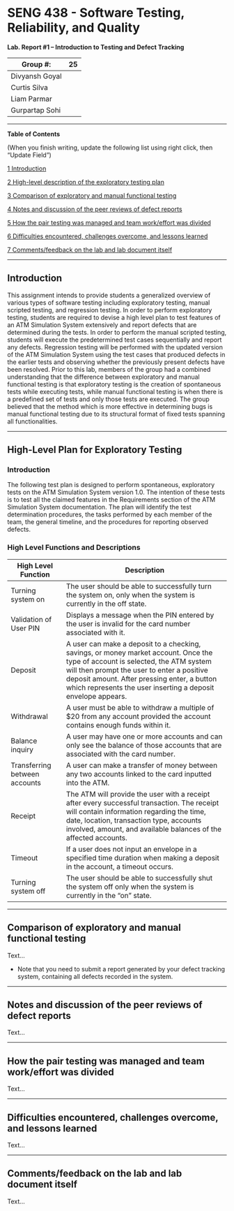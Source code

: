 # SENG 438 - Software Testing, Reliability, and Quality

**Lab. Report \#1 – Introduction to Testing and Defect Tracking**

| Group \#:       | 25 |
|-----------------|----|
| Divyansh Goyal  |    |
| Curtis Silva    |    |
| Liam Parmar     |    |
| Gurpartap Sohi  |    |

<hr>

**Table of Contents**

(When you finish writing, update the following list using right click, then
“Update Field”)

[1 Introduction](#introduction)

[2 High-level description of the exploratory testing plan](#high-level-plan-for-exploratory-testing)

[3 Comparison of exploratory and manual functional testing](#comparison-of-exploratory-and-manual-functional-testing)

[4 Notes and discussion of the peer reviews of defect reports](#)

[5 How the pair testing was managed and team work/effort was
divided](#_Toc439194681)

[6 Difficulties encountered, challenges overcome, and lessons
learned](#_Toc439194682)

[7 Comments/feedback on the lab and lab document itself](#_Toc439194683)

<hr>

## Introduction

This assignment intends to provide students a generalized overview of various types of software testing including exploratory testing, manual scripted testing, and regression testing. In order to perform exploratory testing, students are required to devise a high level plan to test features of an ATM Simulation System extensively and report defects that are determined during the tests. In order to perform the manual scripted testing, students will execute the predetermined test cases sequentially and report any defects. Regression testing will be performed with the updated version of the ATM Simulation System using the test cases that produced defects in the earlier tests and observing whether the previously present defects have been resolved. Prior to this lab, members of the group had a combined understanding that the difference between exploratory and manual functional testing is that exploratory testing is the creation of spontaneous tests while executing tests, while manual functional testing is when there is a predefined set of tests and only those tests are executed. The group believed that the method which is more effective in determining bugs is manual functional testing due to its structural format of fixed tests spanning all functionalities.

<hr>

## High-Level Plan for Exploratory Testing
### Introduction
The following test plan is designed to perform spontaneous, exploratory tests on the ATM Simulation System version 1.0. The intention of these tests is to test all the claimed features in the Requirements section of the ATM Simulation System documentation. The plan will identify the test determination procedures, the tasks performed by each member of the team, the general timeline, and the procedures for reporting observed defects.

### High Level Functions and Descriptions
| <strong>High Level Function</strong>       | <strong>Description</strong> |
|-----------------|----|
| Turning system on  | The user should be able to successfully turn the system on, only when the system is currently in the off state.   |
| Validation of User PIN    | Displays a message when the PIN entered by the user is invalid for the card number associated with it.   |
| Deposit     | A user can make a deposit to a checking, savings, or money market account. Once the type of account is selected, the ATM system will then prompt the user to enter a positive deposit amount. After pressing enter, a button which represents the user inserting a deposit envelope appears.   |
| Withdrawal  | A user must be able to withdraw a multiple of $20 from any account provided the account contains enough funds within it.   |
| Balance inquiry | A user may have one or more accounts and can only see the balance of those accounts that are associated with the card number. |
| Transferring between accounts | A user can make a transfer of money between any two accounts linked to the card inputted into the ATM. |
| Receipt | The ATM will provide the user with a receipt after every successful transaction. The receipt will contain information regarding the time, date, location, transaction type, accounts involved, amount, and available balances of the affected accounts. |
| Timeout | If a user does not input an envelope in a specified time duration when making a deposit in the account, a timeout occurs. |
| Turning system off | The user should be able to successfully shut the system off only when the system is currently in the “on” state. |

<hr>

## Comparison of exploratory and manual functional testing

Text…

-   Note that you need to submit a report generated by your defect tracking
    system, containing all defects recorded in the system.
    
<hr>

## Notes and discussion of the peer reviews of defect reports

Text…

<hr>

## How the pair testing was managed and team work/effort was divided 

Text…

<hr>

## Difficulties encountered, challenges overcome, and lessons learned

Text…

<hr>

## Comments/feedback on the lab and lab document itself

Text…

